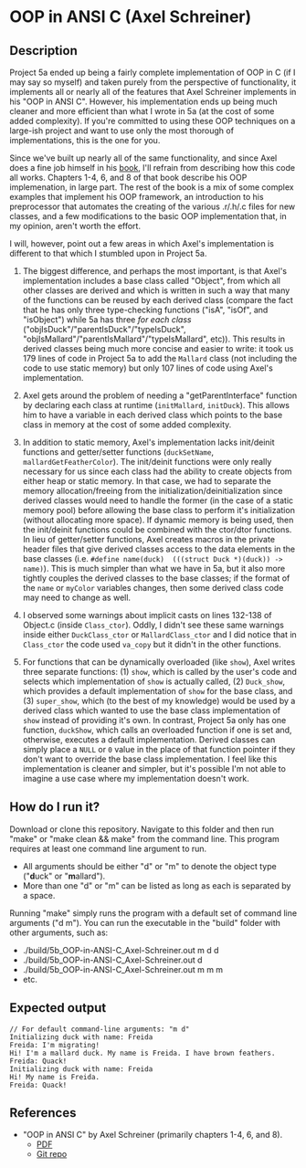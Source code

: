 # OOP in ANSI C (Axel Schreiner)

## Description

Project 5a ended up being a fairly complete implementation of OOP in C (if I may say so myself) and taken purely from the perspective of functionality, it implements all or nearly all of the features that Axel Schreiner implements in his "OOP in ANSI C". However, his implementation ends up being much cleaner and more efficient than what I wrote in 5a (at the cost of some added complexity). If you're committed to using these OOP techniques on a large-ish project and want to use only the most thorough of implementations, this is the one for you.

Since we've built up nearly all of the same functionality, and since Axel does a fine job himself in his [book](https://www.cs.rit.edu/~ats/books/ooc.pdf), I'll refrain from describing how this code all works. Chapters 1-4, 6, and 8 of that book describe his OOP implemenation, in large part. The rest of the book is a mix of some complex examples that implement his OOP framework, an introduction to his preprocessor that automates the creating of the various .r/.h/.c files for new classes, and a few modifications to the basic OOP implementation that, in my opinion, aren't worth the effort.

I will, however, point out a few areas in which Axel's implementation is different to that which I stumbled upon in Project 5a.

1) The biggest difference, and perhaps the most important, is that Axel's implementation includes a base class called "Object", from which all other classes are derived and which is written in such a way that many of the functions can be reused by each derived class (compare the fact that he has only three type-checking functions ("isA", "isOf", and "isObject") while 5a has three _for each class_ ("objIsDuck"/"parentIsDuck"/"typeIsDuck", "objIsMallard"/"parentIsMallard"/"typeIsMallard", etc)). This results in derived classes being much more concise and easier to write: it took us 179 lines of code in Project 5a to add the `Mallard` class (not including the code to use static memory) but only 107 lines of code using Axel's implementation.

2) Axel gets around the problem of needing a "getParentInterface" function by declaring each class at runtime (`initMallard`, `initDuck`). This allows him to have a variable in each derived class which points to the base class in memory at the cost of some added complexity.

3) In addition to static memory, Axel's implementation lacks init/deinit functions and getter/setter functions (`duckSetName`, `mallardGetFeatherColor`). The init/deinit functions were only really necessary for us since each class had the ability to create objects from either heap or static memory. In that case, we had to separate the memory allocation/freeing from the initialization/deinitialization since derived classes would need to handle the former (in the case of a static memory pool) before allowing the base class to perform it's initialization (without allocating more space). If dynamic memory is being used, then the init/deinit functions could be combined with the ctor/dtor functions. In lieu of getter/setter functions, Axel creates macros in the private header files that give derived classes access to the data elements in the base classes (i.e. `#define	name(duck)	(((struct Duck *)(duck)) -> name)`). This is much simpler than what we have in 5a, but it also more tightly couples the derived classes to the base classes; if the format of the `name` or `myColor` variables changes, then some derived class code may need to change as well.

4) I observed some warnings about implicit casts on lines 132-138 of Object.c (inside `Class_ctor`). Oddly, I didn't see these same warnings inside either `DuckClass_ctor` or `MallardClass_ctor` and I did notice that in `Class_ctor` the code used `va_copy` but it didn't in the other functions.

5) For functions that can be dynamically overloaded (like `show`), Axel writes three separate functions: (1) `show`, which is called by the user's code and selects which implementation of `show` is actually called, (2) `Duck_show`, which provides a default implementation of `show` for the base class, and (3) `super_show`, which (to the best of my knowledge) would be used by a derived class which wanted to use the base class implementation of `show` instead of providing it's own. In contrast, Project 5a only has one function, `duckShow`, which calls an overloaded function if one is set and, otherwise, executes a default implementation. Derived classes can simply place a `NULL` or `0` value in the place of that function pointer if they don't want to override the base class implementation. I feel like this implementation is cleaner and simpler, but it's possible I'm not able to imagine a use case where my implementation doesn't work.

## How do I run it?

Download or clone this repository. Navigate to this folder and then run "make" or "make clean && make" from the command line. This program requires at least one command line argument to run.
- All arguments should be either "d" or "m" to denote the object type ("**d**uck" or "**m**allard").
- More than one "d" or "m" can be listed as long as each is separated by a space.

Running "make" simply runs the program with a default set of command line arguments ("d m"). You can run the executable in the "build" folder with other arguments, such as:
- ./build/5b_OOP-in-ANSI-C_Axel-Schreiner.out m d d
- ./build/5b_OOP-in-ANSI-C_Axel-Schreiner.out d
- ./build/5b_OOP-in-ANSI-C_Axel-Schreiner.out m m m
- etc.

## Expected output

```
// For default command-line arguments: "m d"
Initializing duck with name: Freida
Freida: I'm migrating!
Hi! I'm a mallard duck. My name is Freida. I have brown feathers.
Freida: Quack!
Initializing duck with name: Freida
Hi! My name is Freida.
Freida: Quack!
```

## References
- "OOP in ANSI C" by Axel Schreiner (primarily chapters 1-4, 6, and 8).
    - [PDF](https://www.cs.rit.edu/~ats/books/ooc.pdf)
    - [Git repo](https://github.com/shichao-an/ooc)
